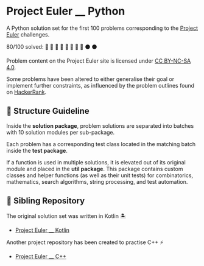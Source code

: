 # Project Euler __ Python

A Python solution set for the first 100 problems corresponding to the [Project Euler](https://projecteuler.net/archives) challenges.

80/100 solved: :snake: :snake: :snake: :snake: :snake: :snake: :snake: :snake: :black_circle: :black_circle:

Problem content on the Project Euler site is licensed under [CC BY-NC-SA 4.0](https://projecteuler.net/copyright).

Some problems have been altered to either generalise their goal or implement further constraints, as influenced by the 
problem outlines found on [HackerRank](https://www.hackerrank.com/contests/projecteuler/challenges).

## :open_file_folder: Structure Guideline

Inside the **solution package**, problem solutions are separated into batches with 10 solution modules per sub-package.

Each problem has a corresponding test class located in the matching batch inside the **test package**.

If a function is used in multiple solutions, it is elevated out of its original module and placed in the 
**util package**. This package contains custom classes and helper functions (as well as their unit tests) for 
combinatorics, mathematics, search algorithms, string processing, and test automation.

## :handshake: Sibling Repository

The original solution set was written in Kotlin :desert_island:
- [Project Euler __ Kotlin](https://github.com/bog-walk/project-euler-kotlin)

Another project repository has been created to practise C++ :zap:
- [Project Euler __ C++](https://github.com/bog-walk/project-euler-cpp)